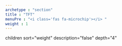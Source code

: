```yaml
---
archetype : "section"
title : "TFT"
menuPre : "<i class='fas fa-microchip'></i> "
weight : 1
---
```

children sort="weight" description="false" depth="4"
